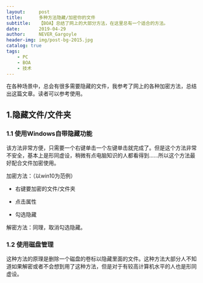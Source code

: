 ```yaml
---
layout:     post
title:      多种方法隐藏/加密你的文件
subtitle:   【BOA】总结了网上的大部分方法，在这里总有一个适合的方法。
date:       2019-04-29
author:     NEVER_Gargoyle
header-img: img/post-bg-2015.jpg
catalog: true
tags:
    - PC
    - BOA
    - 技术
---
```


在各种场景中，总会有很多需要隐藏的文件，我参考了网上的各种加密方法，总结出这篇文章。读者可以参考使用。  

## 1.隐藏文件/文件夹  

### 1.1 使用Windows自带隐藏功能

该方法非常方便，只需要一个右键单击一个左键单击就完成了。但是这个方法非常不安全，基本上是形同虚设，稍微有点电脑知识的人都看得到......所以这个方法最好配合文件加密使用。

加密方法：（以win10为范例）

- 右键要加密的文件/文件夹

- 点击属性

- 勾选隐藏

解密方法：同理，取消勾选隐藏。

### 1.2 使用磁盘管理

这种方法的原理是删除一个磁盘的卷标以隐藏里面的文件。这种方法大部分人不知道如果解密或者不会想到用了这种方法，但是对于有较高计算机水平的人也是形同虚设。


